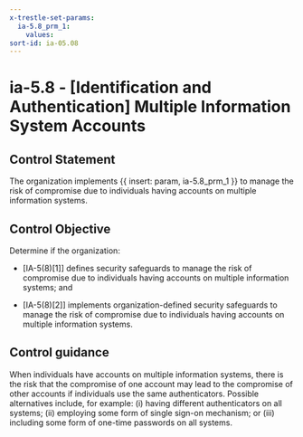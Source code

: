 ```yaml
---
x-trestle-set-params:
  ia-5.8_prm_1:
    values:
sort-id: ia-05.08
---
```


# ia-5.8 - \[Identification and Authentication\] Multiple Information System Accounts

## Control Statement

The organization implements {{ insert: param, ia-5.8_prm_1 }} to manage the risk of compromise due to individuals having accounts on multiple information systems.

## Control Objective

Determine if the organization:

- \[IA-5(8)[1]\] defines security safeguards to manage the risk of compromise due to individuals having accounts on multiple information systems; and

- \[IA-5(8)[2]\] implements organization-defined security safeguards to manage the risk of compromise due to individuals having accounts on multiple information systems.

## Control guidance

When individuals have accounts on multiple information systems, there is the risk that the compromise of one account may lead to the compromise of other accounts if individuals use the same authenticators. Possible alternatives include, for example: (i) having different authenticators on all systems; (ii) employing some form of single sign-on mechanism; or (iii) including some form of one-time passwords on all systems.
